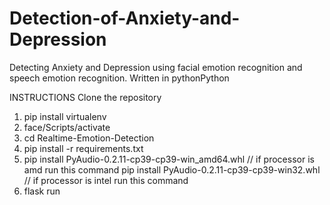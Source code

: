 # Detection-of-Anxiety-and-Depression
Detecting Anxiety and Depression using facial emotion recognition and speech emotion recognition. Written in pythonPython

INSTRUCTIONS 
Clone the repository

1. pip install virtualenv
2. face/Scripts/activate
3. cd Realtime-Emotion-Detection
4. pip install -r requirements.txt
5. pip install PyAudio-0.2.11-cp39-cp39-win_amd64.whl // if processor is amd run this command 
   pip install PyAudio-0.2.11-cp39-cp39-win32.whl // if processor is intel run this command 
6. flask run 

